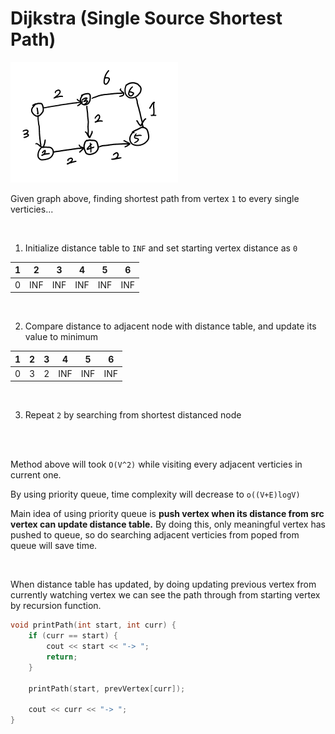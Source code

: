 # Dijkstra (Single Source Shortest Path)

![graph](./images/graph.PNG)

Given graph above, finding shortest path from vertex `1` to every single verticies...

</br>

1. Initialize distance table to `INF` and set starting vertex distance as `0`

| 1   | 2   | 3   | 4   | 5   | 6   |
| --- | --- | --- | --- | --- | --- |
| 0   | INF | INF | INF | INF | INF |

</br>  
   
2. Compare distance to adjacent node with distance table, and update its value to minimum

| 1   | 2   | 3   | 4   | 5   | 6   |
| --- | --- | --- | --- | --- | --- |
| 0   | 3   | 2   | INF | INF | INF |

</br>  
   
3. Repeat `2` by searching from shortest distanced node   
   
</br> 
</br>

Method above will took `O(V^2)` while visiting every adjacent verticies in current one.

By using priority queue, time complexity will decrease to `o((V+E)logV)`

Main idea of using priority queue is **push vertex when its distance from src vertex can update distance table.** By doing this, only meaningful vertex has pushed to queue, so do searching adjacent verticies from poped from queue will save time.

</br>

When distance table has updated, by doing updating previous vertex from currently watching vertex we can see the path through from starting vertex by recursion function.

```cpp
void printPath(int start, int curr) {
    if (curr == start) {
        cout << start << "-> ";
        return;
    }

    printPath(start, prevVertex[curr]);

    cout << curr << "-> ";
}
```
